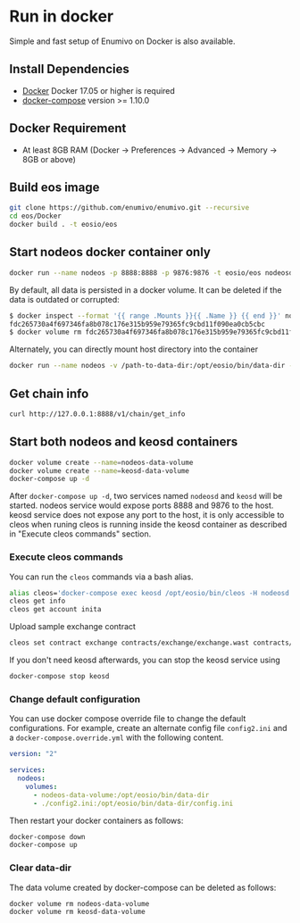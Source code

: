 # Run in docker

Simple and fast setup of Enumivo on Docker is also available.

## Install Dependencies
 - [Docker](https://docs.docker.com) Docker 17.05 or higher is required
 - [docker-compose](https://docs.docker.com/compose/) version >= 1.10.0

## Docker Requirement
 - At least 8GB RAM (Docker -> Preferences -> Advanced -> Memory -> 8GB or above)

## Build eos image

```bash
git clone https://github.com/enumivo/enumivo.git --recursive
cd eos/Docker
docker build . -t eosio/eos
```

## Start nodeos docker container only

```bash
docker run --name nodeos -p 8888:8888 -p 9876:9876 -t eosio/eos nodeosd.sh arg1 arg2
```

By default, all data is persisted in a docker volume. It can be deleted if the data is outdated or corrupted:
``` bash
$ docker inspect --format '{{ range .Mounts }}{{ .Name }} {{ end }}' nodeos
fdc265730a4f697346fa8b078c176e315b959e79365fc9cbd11f090ea0cb5cbc
$ docker volume rm fdc265730a4f697346fa8b078c176e315b959e79365fc9cbd11f090ea0cb5cbc
```

Alternately, you can directly mount host directory into the container
```bash
docker run --name nodeos -v /path-to-data-dir:/opt/eosio/bin/data-dir -p 8888:8888 -p 9876:9876 -t eosio/eos nodeosd.sh arg1 arg2
```

## Get chain info

```bash
curl http://127.0.0.1:8888/v1/chain/get_info
```

## Start both nodeos and keosd containers

```bash
docker volume create --name=nodeos-data-volume
docker volume create --name=keosd-data-volume
docker-compose up -d
```

After `docker-compose up -d`, two services named `nodeosd` and `keosd` will be started. nodeos service would expose ports 8888 and 9876 to the host. keosd service does not expose any port to the host, it is only accessible to cleos when runing cleos is running inside the keosd container as described in "Execute cleos commands" section.


### Execute cleos commands

You can run the `cleos` commands via a bash alias.

```bash
alias cleos='docker-compose exec keosd /opt/eosio/bin/cleos -H nodeosd'
cleos get info
cleos get account inita
```

Upload sample exchange contract

```bash
cleos set contract exchange contracts/exchange/exchange.wast contracts/exchange/exchange.abi
```

If you don't need keosd afterwards, you can stop the keosd service using

```bash
docker-compose stop keosd
```
### Change default configuration

You can use docker compose override file to change the default configurations. For example, create an alternate config file `config2.ini` and a `docker-compose.override.yml` with the following content.

```yaml
version: "2"

services:
  nodeos:
    volumes:
      - nodeos-data-volume:/opt/eosio/bin/data-dir
      - ./config2.ini:/opt/eosio/bin/data-dir/config.ini
```

Then restart your docker containers as follows:

```bash
docker-compose down
docker-compose up
```

### Clear data-dir
The data volume created by docker-compose can be deleted as follows:

```bash
docker volume rm nodeos-data-volume
docker volume rm keosd-data-volume
```
